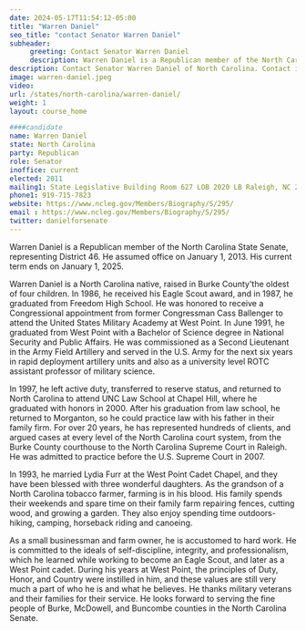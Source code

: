 ```yaml
---
date: 2024-05-17T11:54:12-05:00
title: "Warren Daniel"
seo_title: "contact Senator Warren Daniel"
subheader:
     greeting: Contact Senator Warren Daniel
     description: Warren Daniel is a Republican member of the North Carolina State Senate, representing District 46. He assumed office on January 1, 2013. His current term ends on January 1, 2025.
description: Contact Senator Warren Daniel of North Carolina. Contact information for Warren Daniel includes email address, phone number, and mailing address.
image: warren-daniel.jpeg
video:
url: /states/north-carolina/warren-daniel/
weight: 1
layout: course_home

####candidate
name: Warren Daniel
state: North Carolina
party: Republican
role: Senator
inoffice: current
elected: 2011
mailing1: State Legislative Building Room 627 LOB 2020 LB Raleigh, NC 27603-2808
phone1: 919-715-7823
website: https://www.ncleg.gov/Members/Biography/S/295/
email : https://www.ncleg.gov/Members/Biography/S/295/
twitter: danielforsenate
---
```

Warren Daniel is a Republican member of the North Carolina State Senate, representing District 46. He assumed office on January 1, 2013. His current term ends on January 1, 2025.

Warren Daniel is a North Carolina native, raised in Burke County'the oldest of four children. In 1986, he received his Eagle Scout award, and in 1987, he graduated from Freedom High School. He was honored to receive a Congressional appointment from former Congressman Cass Ballenger to attend the United States Military Academy at West Point. In June 1991, he graduated from West Point with a Bachelor of Science degree in National Security and Public Affairs. He was commissioned as a Second Lieutenant in the Army Field Artillery and served in the U.S. Army for the next six years in rapid deployment artillery units and also as a university level ROTC assistant professor of military science.

In 1997, he left active duty, transferred to reserve status, and returned to North Carolina to attend UNC Law School at Chapel Hill, where he graduated with honors in 2000. After his graduation from law school, he returned to Morganton, so he could practice law with his father in their family firm. For over 20 years, he has represented hundreds of clients, and argued cases at every level of the North Carolina court system, from the Burke County courthouse to the North Carolina Supreme Court in Raleigh. He was admitted to practice before the U.S. Supreme Court in 2007.

In 1993, he married Lydia Furr at the West Point Cadet Chapel, and they have been blessed with three wonderful daughters. As the grandson of a North Carolina tobacco farmer, farming is in his blood. His family spends their weekends and spare time on their family farm repairing fences, cutting wood, and growing a garden. They also enjoy spending time outdoors-hiking, camping, horseback riding and canoeing.

As a small businessman and farm owner, he is accustomed to hard work. He is committed to the ideals of self-discipline, integrity, and professionalism, which he learned while working to become an Eagle Scout, and later as a West Point cadet. During his years at West Point, the principles of Duty, Honor, and Country were instilled in him, and these values are still very much a part of who he is and what he believes. He thanks military veterans and their families for their service. He looks forward to serving the fine people of Burke, McDowell, and Buncombe counties in the North Carolina Senate.
